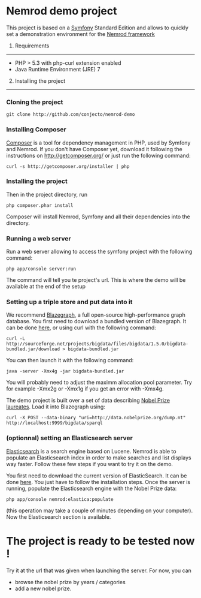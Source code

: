 Nemrod demo project
========================

This project is based on a [Symfony][1] Standard Edition and allows to quickly set a demonstration environment for the
[Nemrod framework][2]

1) Requirements
----------------------------------

- PHP > 5.3 with php-curl extension enabled
- Java Runtime Environment (JRE) 7

2) Installing the project
----------------------------------

### Cloning the project

    git clone http://github.com/conjecto/nemrod-demo

### Installing Composer

[Composer][3] is a tool for dependency management in PHP, used by Symfony and Nemrod.
If you don't have Composer yet, download it following the instructions on
http://getcomposer.org/ or just run the following command:

    curl -s http://getcomposer.org/installer | php

### Installing the project

Then in the project directory, run

    php composer.phar install

Composer will install Nemrod, Symfony and all their dependencies into the directory.

### Running a web server

Run a web server allowing to access the symfony project with the following command:

    php app/console server:run
    
The command will tell you te project's url. This is where the demo will be available at the end of the setup

### Setting up a triple store and put data into it

We recommend [Blazegraph][3], a full open-source high-performance graph database. You first need to download a bundled version of Blazegraph. It can be done [here][5], or using curl with the following command:

    curl -L http://sourceforge.net/projects/bigdata/files/bigdata/1.5.0/bigdata-bundled.jar/download > bigdata-bundled.jar

You can then launch it with the following command:

    java -server -Xmx4g -jar bigdata-bundled.jar
    
You will probably need to adjust the maximm allocation pool parameter. Try for example -Xmx2g or -Xmx1g if you get an error with -Xmx4g. 

The demo project is built over a set of data describing [Nobel Prize laureates][4]. Load it into Blazegraph using:

    curl -X POST --data-binary "uri=http://data.nobelprize.org/dump.nt" http://localhost:9999/bigdata/sparql

### (optionnal) setting an Elasticsearch server

[Elasticsearch][6] is a search engine based on Lucene. Nemrod is able to populate an Elasticsearch index in order to make searches 
and list displays way faster. Follow these few steps if you want to try it on the demo.

You first need to download the current version of ElasticSearch. It can be done [here](https://www.elastic.co/downloads/elasticsearch). You just have to follow
the installation steps. Once the server is running, populate the Elasticsearch engine with the Nobel Prize data:

    php app/console nemrod:elastica:populate

(this operation may take a couple of minutes depending on your computer). Now the Elasticsearch section is available.

# The project is ready to be tested now !

Try it at the url that was given when launching the server. For now, you can
 
 - browse the nobel prize by years / categories
 - add a new nobel prize.


[1]: http://symfony.com/doc/2.4/book/installation.html
[2]: http://getcomposer.org/
[3]: http://www.blazegraph.com/
[4]: http://datahub.io/dataset/nobelprizes
[5]: http://sourceforge.net/projects/bigdata/files/bigdata/1.5.0/bigdata-bundled.jar/download
[6]: https://www.elastic.co/products/elasticsearch
